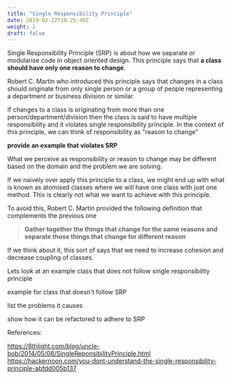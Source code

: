 ```yaml
---
title: "Single Responsibility Principle"
date: 2019-02-22T10:25:49Z
weight: 2
draft: false
---
```



Single Responsibility Principle (SRP) is about how we separate or modularise code in object oriented design. This principle says that **a class should have only one reason to change**. 

Robert C. Martin who introduced this principle says that changes in a class should originate from only single person or a group of people representing a department or business division or similar.

If changes to a class is originating from more than one person/department/division then the class is said to have multiple responsibility and it violates single responsibility principle.
In the context of this principle, we can think of responsibility as "reason to change"

**provide an example that violates SRP**

What we perceive as responsibility or reason to change may be different based on the domain and the problem we are solving.

If we naively over apply this principle to a class, we might end up with what is known as atomised classes where we will have one class with just one method. This is clearly not what we want to achieve with this principle.

To avoid this, Robert C. Martin provided the following definition that complements the previous one


> **Gather together the things that change for the same reasons and separate those things that change for different reason**

If we think about it, this sort of says that we need to increase cohesion and decrease coupling of classes.



Lets look at an example class that does not follow single responsibility principle


example for class that doesn't follow SRP

list the problems it causes

show how it can be refactored to adhere to SRP

References:

https://8thlight.com/blog/uncle-bob/2014/05/08/SingleReponsibilityPrinciple.html
https://hackernoon.com/you-dont-understand-the-single-responsibility-principle-abfdd005b137